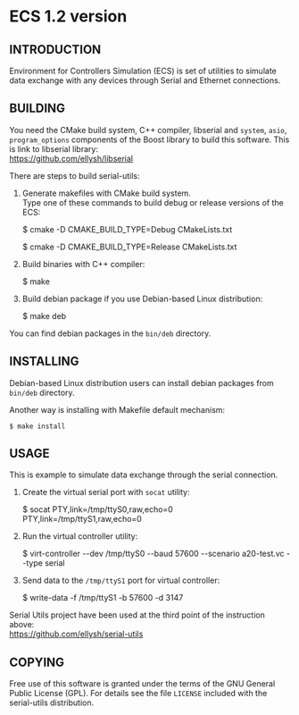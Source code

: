 ECS 1.2 version
===============

INTRODUCTION
------------

Environment for Controllers Simulation (ECS) is set of utilities to simulate data exchange with
any devices through Serial and Ethernet connections.

BUILDING
--------

You need the CMake build system, C++ compiler, libserial and `system`, `asio`, `program_options` components of the Boost library to build this software.
This is link to libserial library:<br/>
https://github.com/ellysh/libserial

There are steps to build serial-utils:

1. Generate makefiles with CMake build system.<br/>
Type one of these commands to build debug or release versions of the ECS:

    $ cmake -D CMAKE_BUILD_TYPE=Debug CMakeLists.txt

    $ cmake -D CMAKE_BUILD_TYPE=Release CMakeLists.txt

2. Build binaries with C++ compiler:

    $ make

3. Build debian package if you use Debian-based Linux distribution:

    $ make deb

You can find debian packages in the `bin/deb` directory.

INSTALLING
----------

Debian-based Linux distribution users can install debian packages from
`bin/deb` directory.

Another way is installing with Makefile default mechanism:

    $ make install

USAGE
-----

This is example to simulate data exchange through the serial connection.

1. Create the virtual serial port with `socat` utility:

    $ socat PTY,link=/tmp/ttyS0,raw,echo=0 PTY,link=/tmp/ttyS1,raw,echo=0

2. Run the virtual controller utility:

    $ virt-controller --dev /tmp/ttyS0 --baud 57600 --scenario a20-test.vc --type serial

3. Send data to the `/tmp/ttyS1` port for virtual controller:

    $ write-data -f /tmp/ttyS1 -b 57600 -d 3147

Serial Utils project have been used at the third point of the instruction above:<br/>
https://github.com/ellysh/serial-utils

COPYING
-------

Free use of this software is granted under the terms of the GNU General
Public License (GPL). For details see the file `LICENSE` included with the serial-utils distribution.
